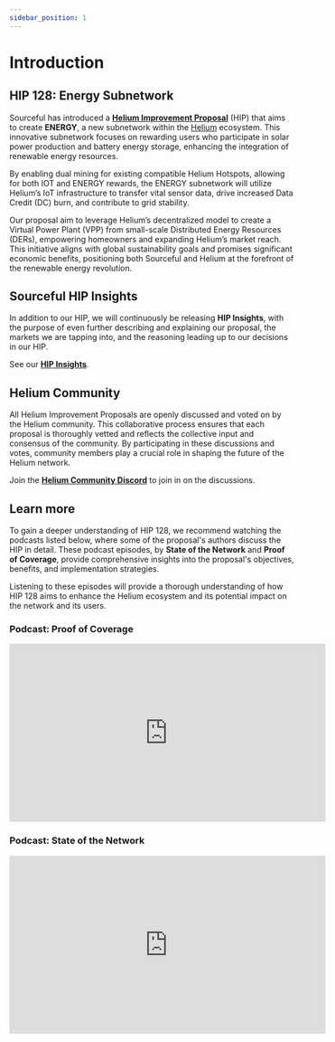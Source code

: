 ```yaml
---
sidebar_position: 1
---
```


# Introduction

## HIP 128: Energy Subnetwork

Sourceful has introduced a [**Helium Improvement Proposal**](https://github.com/helium/HIP/blob/main/0128-energy-subnetwork.md) (HIP) that aims to create **ENERGY**, a new subnetwork within the [Helium](https://www.helium.com/) ecosystem. This innovative subnetwork focuses on rewarding users who participate in solar power production and battery energy storage, enhancing the integration of renewable energy resources. 

By enabling dual mining for existing compatible Helium Hotspots, allowing for both IOT and ENERGY rewards, the ENERGY subnetwork will utilize Helium’s IoT infrastructure to transfer vital sensor data, drive increased Data Credit (DC) burn, and contribute to grid stability.

Our proposal aim to leverage Helium’s decentralized model to create a Virtual Power Plant (VPP) from small-scale Distributed Energy Resources (DERs), empowering homeowners and expanding Helium’s market reach. This initiative aligns with global sustainability goals and promises significant economic benefits, positioning both Sourceful and Helium at the forefront of the renewable energy revolution.

## Sourceful HIP Insights

In addition to our HIP, we will continuously be releasing **HIP Insights**, with the purpose of even further describing and explaining our proposal, the markets we are tapping into, and the reasoning leading up to our decisions in our HIP.

See our [**HIP Insights**](./insights/overview).


## Helium Community

All Helium Improvement Proposals are openly discussed and voted on by the Helium community. This collaborative process ensures that each proposal is thoroughly vetted and reflects the collective input and consensus of the community. By participating in these discussions and votes, community members play a crucial role in shaping the future of the Helium network.

Join the [**Helium Community Discord**](https://discord.gg/helium) to join in on the discussions.

## Learn more

To gain a deeper understanding of HIP 128, we recommend watching the podcasts listed below, where some of the proposal's authors discuss the HIP in detail. These podcast episodes, by **State of the Network** and **Proof of Coverage**, provide comprehensive insights into the proposal's objectives, benefits, and implementation strategies.

Listening to these episodes will provide a thorough understanding of how HIP 128 aims to enhance the Helium ecosystem and its potential impact on the network and its users.

### Podcast: Proof of Coverage

<iframe width="560" height="315" src="https://www.youtube.com/embed/S4Ht23LMmF8?si=FF1NY7oxMc_2a_Nc" title="YouTube video player" frameborder="0" allow="accelerometer; autoplay; clipboard-write; encrypted-media; gyroscope; picture-in-picture; web-share" referrerpolicy="strict-origin-when-cross-origin" allowfullscreen></iframe>

### Podcast: State of the Network

<iframe width="560" height="315" src="https://www.youtube.com/embed/4T_sGJylJSc?si=l4MCz3UTMVQei5xW" title="YouTube video player" frameborder="0" allow="accelerometer; autoplay; clipboard-write; encrypted-media; gyroscope; picture-in-picture; web-share" referrerpolicy="strict-origin-when-cross-origin" allowfullscreen></iframe>

